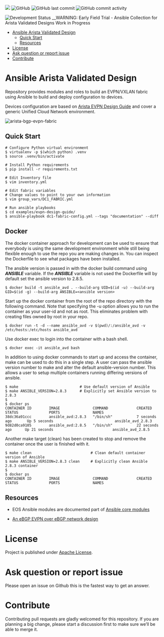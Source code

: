 ![](https://img.shields.io/badge/Arista-EOS%20Automation-blue) ![GitHub](https://img.shields.io/github/license/aristanetworks/ansible-avd)  ![GitHub last commit](https://img.shields.io/github/last-commit/aristanetworks/ansible-avd) ![GitHub commit activity](https://img.shields.io/github/commit-activity/w/aristanetworks/ansible-avd)

![Development Status](https://img.shields.io/badge/development-In_Progress-red)  __WARNING:
Early Field Trial - Ansible Collection for Arista Validated Designs Work in Progress

<!-- @import "[TOC]" {cmd="toc" depthFrom=1 depthTo=6 orderedList=false} -->

<!-- code_chunk_output -->

- [Ansible Arista Validated Design](#ansible-arista-validated-design)
  - [Quick Start](#quick-start)
  - [Resources](#resources)
- [License](#license)
- [Ask question or report issue](#ask-question-or-report-issue)
- [Contribute](#contribute)

<!-- /code_chunk_output -->

# Ansible Arista Validated Design

Repository provides modules and roles to build an EVPN/VXLAN fabric using Ansible to build and deploy configuration to devices.

Devices configuration are based on [Arista EVPN Design Guide](https://www.arista.com/en/solutions/design-guides) and cover a generic Unified Cloud Network environment.

![arista-bgp-evpn-fabric](documentation/arista-bgp-evpn-vxlan.png)

## Quick Start

```shell
# Configure Python virtual environment
$ virtualenv -p $(which python) .venv
$ source .venv/bin/activate

# Install Python requirements
$ pip install -r requirements.txt

# Edit Inventory file
$ vim inventory.yml

# Edit fabric variables
# Change values to point to your own information
$ vim group_vars/DC1_FABRIC.yml

# Run ansible playbooks
$ cd examples/evpn-design-guide/
$ ansible-playbook dc1-fabric-config.yml --tags "documentation" --diff
```

## Docker

The docker container approach for development can be used to ensure that
everybody is using the same development environment while still being flexible
enough to use the repo you are making changes in. You can inspect the
Dockerfile to see what packages have been installed.

The ansible version is passed in with the docker build command using
***ANSIBLE*** variable.  If the ***ANSIBLE*** variable is not used the
Dockerfile will by default set the ansible version to 2.8.5.

```
$ docker build -t ansible_avd . --build-arg UID=$(id -u) --build-arg GID=$(id -g) --build-arg ANSIBLE=<ansible version>
```

Start up the docker container from the root of the repo directory with the
following command. Note that specifying the -u option allows you to run the
container as your user-id and not as root. This eliminates problem with
creating files owned by root in your repo.

```
$ docker run -t -d --name ansible_avd -v $(pwd)/:/ansible_avd -v /etc/hosts:/etc/hosts ansible_avd
```

Use docker exec to login into the container with a bash shell.

```
$ docker exec -it ansible_avd bash
```

In addition to using docker commands to start up and access the container, make can be used to do
this in a single step.  A user can pass the ansible version number to make and alter the default
ansible-version number.  This allows a user to setup multiple containers running differing
versions of ansible.

```
$ make                            # Use default version of Ansible
$ make ANSIBLE_VERSION=2.8.3      # Explicitly set Ansible version to 2.8.3
$
$ docker ps
CONTAINER ID        IMAGE               COMMAND             CREATED             STATUS              PORTS               NAMES
38dc36a91ccc        ansible_avd:2.8.3   "/bin/sh"           7 seconds ago       Up 5 seconds                            ansible_avd_2.8.3
9d82d0ca9105        ansible_avd:2.8.5   "/bin/sh"           22 seconds ago      Up 21 seconds                           ansible_avd_2.8.5
```

Another make target (clean) has been created to stop and remove the container once the user
is finished with it.

```
$ make clean                           # Clean default container version of Ansible
$ make ANSIBLE_VERSION=2.8.3 clean     # Explicitly clean Ansible 2.8.3 container
$
$ docker ps
CONTAINER ID        IMAGE               COMMAND             CREATED             STATUS              PORTS               NAMES
```

## Resources

- EOS Ansible modules are documented part of [Ansible core modules](https://docs.ansible.com/ansible/latest/modules/list_of_network_modules.html#eos)

- [An eBGP EVPN over eBGP network design](https://eos.arista.com/evpn-configuration-ebgp-design-for-evpn-overlay-network/)

# License

Project is published under [Apache License](LICENSE).

# Ask question or report issue

Please open an issue on Github this is the fastest way to get an answer.

# Contribute

Contributing pull requests are gladly welcomed for this repository. If you are planning a big change, please start a discussion first to make sure we’ll be able to merge it.
